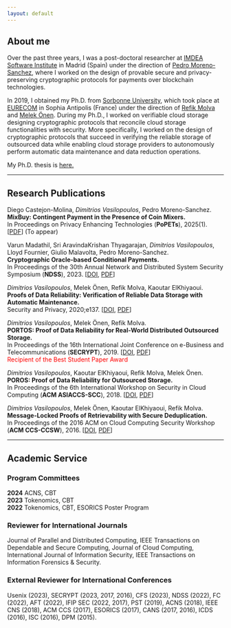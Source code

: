 ```yaml
---
layout: default
---
```


## About me

Over the past three years, I was a post-doctoral researcher at [IMDEA Software Institute](https://software.imdea.org/) in Madrid (Spain) under the direction of [Pedro Moreno-Sanchez](https://software.imdea.org/~pedro.moreno/), where I worked on the design of provable secure and privacy-preserving cryptographic protocols for payments over blockchain technologies.

In 2019, I obtained my Ph.D. from [Sorbonne University](https://www.sorbonne-universite.fr/en), which took place at [EURECOM](https://www.eurecom.fr/) in Sophia Antipolis (France) under the direction of [Refik Molva](https://www.eurecom.fr/en/people/molva-refik) and [Melek Önen](https://www.eurecom.fr/en/people/onen-melek). During my Ph.D., I worked on verifiable cloud storage designing cryptographic protocols that reconcile cloud storage functionalities with security. More specifically, I worked on the design of cryptographic protocols that succeed in verifying the reliable storage of outsourced data while enabling cloud storage providers to autonomously perform automatic data maintenance and data reduction operations.

My Ph.D. thesis is [here.](https://tel.archives-ouvertes.fr/tel-03010491)

* * *

## Research Publications

Diego Castejon-Molina, _Dimitrios Vasilopoulos_, Pedro Moreno-Sanchez.\
**MixBuy: Contingent Payment in the Presence of Coin Mixers.**\
In Proceedings on Privacy Enhancing Technologies (**PoPETs**), 2025(1). [[PDF](https://eprint.iacr.org/2024/953)] (To appear)

Varun Madathil, Sri AravindaKrishan Thyagarajan, _Dimitrios Vasilopoulos_, Lloyd Fournier, Giulio Malavolta, Pedro Moreno-Sanchez.\
**Cryptographic Oracle-based Conditional Payments.**\
In Proceedings of the 30th Annual Network and Distributed System Security Symposium (**NDSS**), 2023. [[DOI](https://doi.org/10.14722/ndss.2023.24024), [PDF](https://eprint.iacr.org/2022/499.pdf)]

_Dimitrios Vasilopoulos_, Melek Önen, Refik Molva, Kaoutar ElKhiyaoui.\
**Proofs of Data Reliability: Verification of Reliable Data Storage with Automatic Maintenance.**\
Security and Privacy, 2020;e137. [[DOI](https://doi.org/10.1002/spy2.137), [PDF](./docs/proofs-of-data-reliability.pdf)]

_Dimitrios Vasilopoulos_, Melek Önen, Refik Molva.\
**PORTOS: Proof of Data Reliability for Real-World Distributed Outsourced Storage.**\
In Proceedings of the 16th International Joint Conference on e-Business and Telecommunications (**SECRYPT**), 2019. [[DOI](https://doi.org/10.5220/0007927301730186), [PDF](./docs/portos.pdf)]\
<span style="color:red;">    Recipient of the Best Student Paper Award</span>

_Dimitrios Vasilopoulos_, Kaoutar ElKhiyaoui, Refik Molva, Melek Önen.\
**POROS: Proof of Data Reliability for Outsourced Storage.**\
In Proceedings of the 6th International Workshop on Security in Cloud Computing (**ACM ASIACCS-SCC**), 2018. [[DOI](https://doi.org/10.1145/3201595.3201600), [PDF](./docs/poros.pdf)]

_Dimitrios Vasilopoulos_, Melek Önen, Kaoutar ElKhiyaoui, Refik Molva.\
**Message-Locked Proofs of Retrievability with Secure Deduplication.**\
In Proceedings of the 2016 ACM on Cloud Computing Security Workshop (**ACM CCS-CCSW**), 2016. [[DOI](https://doi.org/10.1145/2996429.2996433), [PDF](./docs/ml-por.pdf)]

* * *

## Academic Service

### Program Committees

**2024**  ACNS, CBT\
**2023**  Tokenomics, CBT\
**2022**  Tokenomics, CBT, ESORICS Poster Program

### Reviewer for International Journals

Journal of Parallel and Distributed Computing, IEEE Transactions on Dependable and Secure Computing, Journal of Cloud Computing, International Journal of Information Security, IEEE Transactions on Information Forensics & Security.

### External Reviewer for International Conferences

Usenix (2023), SECRYPT (2023, 2017, 2016), CFS (2023), NDSS (2022), FC (2022), AFT (2022), IFIP SEC (2022, 2017), PST (2019), ACNS (2018), IEEE CNS (2018), ACM CCS (2017), ESORICS (2017), CANS (2017, 2016), ICDS (2016), ISC (2016), DPM (2015).
